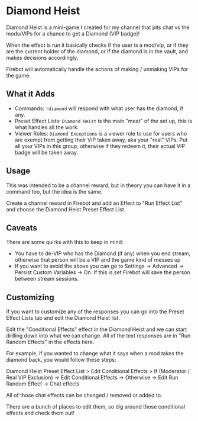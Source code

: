 # Diamond Heist

Diamond Heist is a mini-game I created for my channel that pits chat vs the mods/VIPs for a chance to get a Diamond (VIP badge)!

When the effect is run it basically checks if the user is a mod/vip, or if they are the current holder of the diamond, or if the diamond is in the vault, and makes decisions accordingly.

Firebot will automatically handle the actions of making / unmaking VIPs for the game.

## What it Adds
* Commands: `!diamond` will respond with what user has the diamond, if any.
* Preset Effect Lists: `Diamond Heist` is the main "meat" of the set up, this is what handles all the work.
* Viewer Roles: `Diamond Exceptions` is a viewer role to use for users who are exempt from getting their VIP taken away, aka your "real" VIPs.  Put all your VIPs in this group, otherwise if they redeem it, their actual VIP badge will be taken away.

## Usage

This was intended to be a channel reward, but in theory you can have it in a command too, but the idea is the same.

Create a channel reward in Firebot and add an Effect to "Run Effect List" and choose the Diamond Heist Preset Effect List

## Caveats

There are some quirks with this to keep in mind:
* You have to de-VIP who has the Diamond (if any) when you end stream, otherwise that person will be a VIP and the game kind of messes up
* If you want to avoid the above you can go to Settings -> Advanced -> Persist Custom Variables -> On.  If this is set Firebot will save the person between stream sessions. 

## Customizing

If you want to customize any of the responses you can go into the Preset Effect Lists tab and edit the Diamond Heist list.

Edit the "Conditional Effects" effect in the Diamond Heist and we can start drilling down into what we can change.  All of the text responses are in "Run Random Effects" in the effects here.

For example, if you wanted to change what it says when a mod takes the diamond back, you would follow these steps:

Diamond Heist Preset Effect List > Edit Conditional Effects > If (Moderator / Real VIP Exclusion) -> Edit Conditional Effects -> Otherwise -> Edit Run Random Effect -> Chat effects

All of those chat effects can be changed / removed or added to.

There are a bunch of places to edit them, so dig around those conditional effects and check them out!
